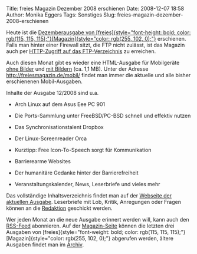 Title: freies Magazin Dezember 2008 erschienen
Date: 2008-12-07 18:58
Author: Monika Eggers
Tags: Sonstiges
Slug: freies-magazin-dezember-2008-erschienen

Heute ist die [Dezemberausgabe von
[freies]{style="font-height: bold; color: rgb(115, 115, 115);"}[Magazin]{style="color: rgb(255, 102, 0);"}](ftp://ftp.freiesmagazin.de/2008/freiesMagazin-2008-12.pdf)
erschienen. Falls man hinter einer Firewall sitzt, die FTP nicht
zulässt, ist das Magazin auch per [HTTP-Zugriff auf das
FTP-Verzeichnis](http://www.freiesmagazin.de/ftp/2008/freiesMagazin-2008-12.pdf)
zu erreichen.


Auch diesen Monat gibt es wieder eine HTML-Ausgabe für Mobilgeräte [ohne
Bilder](http://freiesmagazin.de/mobil/freiesMagazin-2008-12.html) und
[mit
Bildern](http://freiesmagazin.de/mobil/freiesMagazin-2008-12-bilder.html)
(ca. 1,1 MB). Unter der Adresse <http://freiesmagazin.de/mobil/> findet
man immer die aktuelle und alle bisher erschienenen Mobil-Ausgaben.


<!--break--><!--break-->

Inhalte der Ausgabe 12/2008 sind u.a.


-   Arch Linux auf dem Asus Eee PC 901
-   Die Ports-Sammlung unter FreeBSD/PC-BSD schnell und effektiv nutzen
    
    
-   Das Synchronisationstalent Dropbox
-   Der Linux-Screenreader Orca
-   Kurztipp: Free Icon-To-Speech sorgt für Kommunikation
-   Barrierearme Websites
-   Der humanitäre Gedanke hinter der Barrierefreiheit
-   Veranstaltungskalender, News, Leserbriefe und vieles mehr


Das vollständige Inhaltsverzeichnis findet man auf der [Webseite der
aktuellen Ausgabe](http://www.freiesmagazin.de/freiesMagazin-2008-12).
Leserbriefe mit Lob, Kritik, Anregungen oder Fragen können an die
[Redaktion](http://www.freiesmagazin.de/kontakt) geschickt werden.


Wer jeden Monat an die neue Ausgabe erinnert werden will, kann auch den
[RSS-Feed](http://www.freiesmagazin.de/rss.xml) abonnieren. Auf der
[Magazin-Seite](http://www.freiesmagazin.de/magazin) können die letzten
drei Ausgaben von
[freies]{style="font-weight: bold; color: rgb(115, 115, 115);"}[Magazin]{style="color: rgb(255, 102, 0);"}
abgerufen werden, ältere Ausgaben findet man im
[Archiv](http://www.freiesmagazin.de/archiv).



